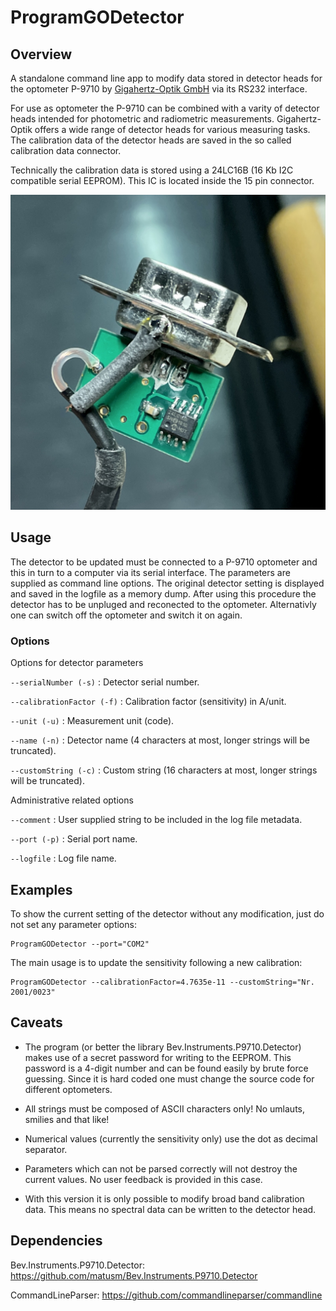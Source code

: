 ProgramGODetector
=================

## Overview

A standalone command line app to modify data stored in detector heads for the optometer P-9710 by [Gigahertz-Optik GmbH](https://www.gigahertz-optik.com/) via its RS232 interface.

For use as optometer the P-9710 can be combined with a varity of detector heads intended for photometric and radiometric measurements. Gigahertz-Optik offers a wide range of detector heads for various measuring tasks. The calibration data of the detector heads are saved in the so called calibration data connector.

Technically the calibration data is stored using a 24LC16B (16 Kb I2C compatible serial EEPROM). This IC is located inside the 15 pin connector.

![Image of connector interior](IMG_5412.jpg)


## Usage

The detector to be updated must be connected to a P-9710 optometer and this in turn to a computer via its serial interface. The parameters are supplied as command line options. The original detector setting is displayed and saved in the logfile as a memory dump. After using this procedure the detector has to be unpluged and reconected to the optometer. Alternativly one can switch off the optometer and switch it on again.


### Options

Options for detector parameters

`--serialNumber (-s)` : Detector serial number.

`--calibrationFactor (-f)` : Calibration factor (sensitivity) in A/unit.

`--unit (-u)` : Measurement unit (code).

`--name (-n)` : Detector name (4 characters at most, longer strings will be truncated).

`--customString (-c)` : Custom string (16 characters at most, longer strings will be truncated).

Administrative related options

`--comment` : User supplied string to be included in the log file metadata.

`--port (-p)` : Serial port name.

`--logfile` : Log file name.

## Examples

To show the current setting of the detector without any modification, just do not set any parameter options:
```
ProgramGODetector --port="COM2"
```

The main usage is to update the sensitivity following a new calibration:
```
ProgramGODetector --calibrationFactor=4.7635e-11 --customString="Nr. 2001/0023"
```

## Caveats

* The program (or better the library Bev.Instruments.P9710.Detector) makes use of a secret password for writing to the EEPROM. This password is a 4-digit number and can be found easily by brute force guessing. Since it is hard coded one must change the source code for different optometers.

* All strings must be composed of ASCII characters only! No umlauts, smilies and that like!

* Numerical values (currently the sensitivity only) use the dot as decimal separator.

* Parameters which can not be parsed correctly will not destroy the current values. No user feedback is provided in this case.

* With this version it is only possible to modify broad band calibration data. This means no spectral data can be written to the detector head.


## Dependencies

Bev.Instruments.P9710.Detector: https://github.com/matusm/Bev.Instruments.P9710.Detector

CommandLineParser: https://github.com/commandlineparser/commandline 


